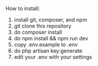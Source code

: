 How to install:

1. install git, composer, and npm
2. git clone this repository
3. do composer install
4. do npm install && npm run dev
5. copy .env.example to .env
6. do php artisan key:generate
7. edit your .env with your settings
